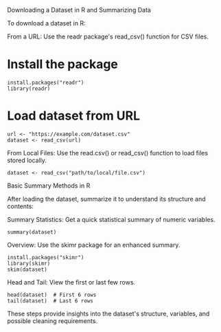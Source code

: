 Downloading a Dataset in R and Summarizing Data

To download a dataset in R:

From a URL: Use the readr package's read_csv() function for CSV files.

# Install the package
    install.packages("readr")
    library(readr)

# Load dataset from URL
    url <- "https://example.com/dataset.csv"
    dataset <- read_csv(url)

From Local Files: Use the read.csv() or read_csv() function to load files stored locally.

    dataset <- read_csv("path/to/local/file.csv")

Basic Summary Methods in R

After loading the dataset, summarize it to understand its structure and contents:

Summary Statistics: Get a quick statistical summary of numeric variables.

    summary(dataset)

Overview: Use the skimr package for an enhanced summary.

    install.packages("skimr")
    library(skimr)
    skim(dataset)

Head and Tail: View the first or last few rows.

    head(dataset)  # First 6 rows
    tail(dataset)  # Last 6 rows

These steps provide insights into the dataset's structure, variables, and possible cleaning requirements.

